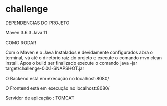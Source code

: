 # challenge
DEPENDENCIAS DO PROJETO

Maven 3.6.3 Java 11

COMO RODAR

Com o Maven e o Java Instalados e devidamente configurados abra o terminal, vá até o diretório raiz do projeto e execute o comando mvn clean install. 
Apos o build ser finalizado execute o comando java -jar target/challenge-0.0.1-SNAPSHOT.jar

O Backend está em execução no localhost:8080/

O Frontend está em execução no localhost:8080/

Servidor de aplicação : TOMCAT
